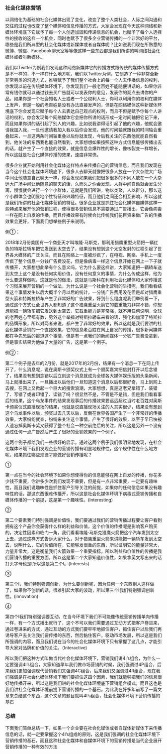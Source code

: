 ### 社会化媒体营销

以网络化为基础的社会化媒体出现了变化，改变了整个人类社会，人际之间沟通和交往的过程也改变了整个媒体和信息传播的方式，大家会发现在今天这种网络和新媒体环境底下它赋予了每一个人创造加固和传递信息的机会，也赋予了每个人选择性的接收的这样一个机会，同时也赋予了很多企业营销传播的一个非常好的平台，哪些是我们所典型的社会化媒体或新媒体或者自媒体呢？比如说我们现在所熟悉的微博、微信、Facebook聊天室等等像这样一些东西都是我们所讲的叫网络社会化媒体或者叫新媒体。

我们以Twitter为例我们发现这种网络新媒体它的传播方式跟传统的媒体传播方式是不一样的，不一样在什么地方呢，我们以Twitter为例，它创造了一种非常全新非常另类的沟通方式，推特赋予了我们整个社会上的每一个人去传播信息的权利，你发现以前在传统媒体环境下，你发现我们一般老百姓不能随便讲话的，如果你非常有钱你就可以通过钱去买广告就可以发表你的意见，发表你的观点去讲你的产品，如果你是一个社会知名人士或者一个公权利人士，你可以利用你的权利在媒体上发声，但是一般的老百姓是没有办法直接发声的，但是在网络媒体这种新媒体环境底下你会发现它赋予每个人去表达自己观点的权利，而且不但是赋予你每个人讲话的权利，你会发现每个网络媒体它会把你所讲的话形成一定时间轴把它记下来，而且如果你讲的话引起了别人的兴趣，比如说我讲得话引起了他的兴趣，他就会邀请我加入我，一旦他邀请我加入我以后你会发现，他的时间轴就跟我的时间轴会重叠起来，一旦这两条时间轴重叠以后你就发现，今后我关注的东西他就能自然看到，他关注的东西我也能自然看到，大家想想如果按照这种方式信息能够传播出去的话，就产生了一个直接的效果，就是信息会爆炸性的增长，像核裂变一样增长，所以这就是社会化媒体传播的效果，速度非常快。

很多企业就开始利用社会化媒体这样特点来传播自己的营销信息，而且我们发现在当今这个社会化媒体环境底下，很多人去聊天就像把很多人放在一个大杂院大广场中间让他随意自己聊天一样，你会发现如果我们把很多很多的不同人放在一个大杂远大广场中间让他随意的聊天的话，久而久之你会发现，人群中间自动就会发生分离，慢慢就会进行一个个小群体，这就是我们所讲，物以类聚，人以群分，那么这个小群体会也明显地个性特征和兴趣特征，而且他们之间还会相互影响，所以这就是我们所讲的社会化媒体营销的特征。很多企业就是抓住社会化媒体自媒体这样一些特点来展开他的营销过程，使得很多营销信息不需要通过广告播出，它会像病毒一样在网上自发的传播，而且传播效果有时候会比传统我们花巨资来做广告的传播效果会更好，下面我们想举些例子来说明。

例①：

2018年2月份美国有一个商业天才叫埃隆·马斯克，那利用猎鹰重型火箭把一辆红色的特斯拉轿车把它发送到太空去了，结果没有想到这个太空发射的过程引起了世界各大媒体的广泛关注，而且在网络上一度被炒疯了，在电视、网络、手机上一度传疯了整个信息一分钱广告费没花，但是像病毒一样这个信息开始在网上一下子就传播开，大家想想此举有什么意义吗，它为什么要这样讲，大家知道把一辆轿车送到太空上这个是没有任何实用价值，没有任何意义的事情，为什么传成这样，他为什么要这样做呢，这就是他的做法，这就是马斯科在利用社会化媒体和大家传播这个习惯来展开营销的一个做法，为什么说是一个社会化营销的举措呢，我们看看结果这个事情发生以后大概半个月以后的统计，一分钱广告费用没花但是却对猎鹰重型火箭和特斯拉轿车产生了非常好的广告效果，好到什么程度呢我们举例看一下，通过这个方式让全世界人都知道了这个猎鹰重型火箭它的载重能力非常不错，你想想能把一辆轿车把它发送到太空去，它载重能力是非常强，就不用任何说明，全球的老百姓心里都有数，另外这个举措对特斯拉轿车来看的话，强化和加深了特斯拉的品牌形象，所以对两者来说，都产生了非常好的效果，所以这就是我们要讲的社会化媒体营销的一个直接效果，它的信息老百姓在网上自发的传播，很多新闻媒体都在争先恐后的报道这个事情，但是有一点我们的新闻媒体一分钱广告费没拿到，但是事实结果为他做了大量的广告，这是第一个例子。

例②：

第二个例子是去年的2月份，就是2017年的2月份，结果有一个消息一下在网上传开了，什么消息呢，说在奥斯卡颁奖仪式上有一个颁奖嘉宾把信封打开以后念错了，结果没有想到念错以后立刻这个消息就成为全球各大媒体娱乐版的头条新闻，马上就播出来了，一旦播出以后他们一旦知道这个消息以后都很好奇，马上到网上去搜，在网上又掀起一个巨大的搜索浪潮，大家想想，真是这老兄拿错了、装错了、写错了或者印错了、读错了吗？很显然不是，不管是不是错，但是我们看看事后的结果，这个乌龙事件的结果发现事后的传播效果要远远超过当时老百姓对奥斯卡颁奖仪式直播现场的结果，也就是说直播现场关注的人其实很少，结果没有想到这个乌龙事件以后，颁奖过去几天以后，反倒在世界各国产生了一个非常好的传播效果，大家纷纷就查，纷纷来关注这个事情，产生了很好的效果，以至于早已快被人遗忘掉奥斯卡奖又获得了整个社会一种空前绝后的关注，所以这是另外一个没有通过任何一点广告然后产生了很好的营销效果的一个例子。

这两个例子都给我们一些很好的启示，通过这两个例子我们很明显地发现，在社会化媒体环境下我们发现企业的营销传播有明显地规律性，这个规律性在什么地方呢，如果抓住哪些规律才能做好营销传播呢？

①

第一点在当今的社会环境下如果你想使得你的信息能够在网上自发的传播，你花多少钱不重要，你讲多少次我们发现不重要，但是有一点非常重要，一定要有趣味性，而且我们说趣味性是抓住客户引导关注的前提，如果你的任何信息如果没有趣味性的话，那这东西很难传播开，所以这是社会化媒体环境下病毒式营销传播和自媒体传播的一个前提，这是第一个趣味性。(Interesting)

②

第二个要素我们特别强调是价值性，我们要通过我们的营销传播过程要让客户看到拥有这个产品你会获得什么样的利益和价值，这个价值的传播呢是影响客户购买的，决定性因素和临门一角，我们看看埃隆·马斯克猎鹰火箭把这个汽车发到太空上去，通过这样方式告诉大家什么，对于猎鹰重型火箭来讲能把一辆轿车发到太空去，说明什么，它的价值所在，它能够发很重的东西，所以证明它的能量非常大，力量非常大，这是衡量我们火箭效果一个重要指标，所以利益和价值性的传播是我们营销传播的重要方面，所以这是第二个大家知道价值性，如果拿英文写出来的话打头字母也是I所以这是第二个I。(Interests)

③

第三个I，我们特别强调创新，为什么要创新呢，因为任何一个东西别人这样做了，如果你不创新的话，很难引起大家的波动，所以第三个I我们特别强调创新性。(innovation)

④

第四个I我们特别强调要互动，在当今环境下我们不可能像传统营销传播单向传播一样，有一个方式播出就行了，这个不可以我们需要通过互动方式把客户卷进来，通过卷进来的方式，通过互动的方式我们要牢牢地抓住客户，抓住客户以后我们再诱导客户去关注我们要传播的东西，然后黏住客户，驱动市场发展，所以这是我们所强调的内容，而且我们说在当今的社会化媒体环境下只有掌握了这几点，才能引导大家对品牌和价值的关注。（Interactive)

所以我们把这种方式叫做当代社会化媒体环境下，营销我们讲4I’s组合，为什么一定要强调4I’s组合，大家知道早年我们做市场营销的时候，我们强调过4P组合，后来我们更加强调现代营销我们又强调4C组合，后来我们又强调过4R组合，现在我们强调是在社会化媒体环境下我们要抓住这四个因素，我们就能够把我们的信息很好地传播开来，所以这是我们讲的社会化媒体环境底下营销组合模式，而且这也是我们讲社会化媒体环境前提下营销传播的一个基石，为此我在好多年前写了一篇文章来总结这个东西，这个文章的题目就叫4I’s组合，社会化媒体环境下营销传播的基石

### 总结
下面我们简单总结一下，如果一个企业要在社会化媒体或者自媒体新媒体下来传播信息的话，就一定要掌握这个4I’s组成的原则，这是我们强调的社会化媒体环境下营销传播的基石，而且这种社会化媒体和自媒体环境下的营销传播是当代企业展开营销传播的一种有效的方法